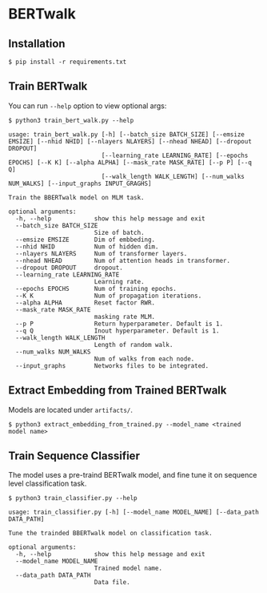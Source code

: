 # BERTwalk

## Installation

    $ pip install -r requirements.txt

## Train BERTwalk

You can run `--help` option to view optional args:

    $ python3 train_bert_walk.py --help

```
usage: train_bert_walk.py [-h] [--batch_size BATCH_SIZE] [--emsize EMSIZE] [--nhid NHID] [--nlayers NLAYERS] [--nhead NHEAD] [--dropout DROPOUT]
                          [--learning_rate LEARNING_RATE] [--epochs EPOCHS] [--K K] [--alpha ALPHA] [--mask_rate MASK_RATE] [--p P] [--q Q]
                          [--walk_length WALK_LENGTH] [--num_walks NUM_WALKS] [--input_graphs INPUT_GRAGHS]

Train the BBERTwalk model on MLM task.

optional arguments:
  -h, --help            show this help message and exit
  --batch_size BATCH_SIZE
                        Size of batch.
  --emsize EMSIZE       Dim of embbeding.
  --nhid NHID           Num of hidden dim.
  --nlayers NLAYERS     Num of transformer layers.
  --nhead NHEAD         Num of attention heads in transformer.
  --dropout DROPOUT     dropout.
  --learning_rate LEARNING_RATE
                        Learning rate.
  --epochs EPOCHS       Num of training epochs.
  --K K                 Num of propagation iterations.
  --alpha ALPHA         Reset factor RWR.
  --mask_rate MASK_RATE
                        masking rate MLM.
  --p P                 Return hyperparameter. Default is 1.
  --q Q                 Inout hyperparameter. Default is 1.
  --walk_length WALK_LENGTH
                        Length of random walk.
  --num_walks NUM_WALKS
                        Num of walks from each node.
  --input_graphs        Networks files to be integrated.
```

## Extract Embedding from Trained BERTwalk

Models are located under `artifacts/`.

    $ python3 extract_embedding_from_trained.py --model_name <trained model name>

## Train Sequence Classifier

The model uses a pre-traind BERTwalk model, and fine tune it on sequence level classification task.

    $ python3 train_classifier.py --help

```
usage: train_classifier.py [-h] [--model_name MODEL_NAME] [--data_path DATA_PATH]

Tune the trainded BBERTwalk model on classification task.

optional arguments:
  -h, --help            show this help message and exit
  --model_name MODEL_NAME
                        Trained model name.
  --data_path DATA_PATH
                        Data file.
```

